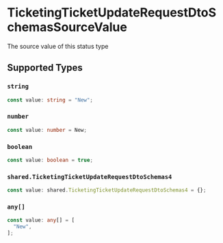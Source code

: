 # TicketingTicketUpdateRequestDtoSchemasSourceValue

The source value of this status type


## Supported Types

### `string`

```typescript
const value: string = "New";
```

### `number`

```typescript
const value: number = New;
```

### `boolean`

```typescript
const value: boolean = true;
```

### `shared.TicketingTicketUpdateRequestDtoSchemas4`

```typescript
const value: shared.TicketingTicketUpdateRequestDtoSchemas4 = {};
```

### `any[]`

```typescript
const value: any[] = [
  "New",
];
```

